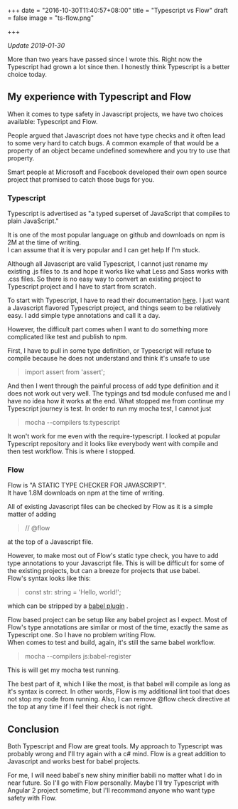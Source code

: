+++
date = "2016-10-30T11:40:57+08:00"
title = "Typescript vs Flow"
draft = false
image = "ts-flow.png"

+++

_Update 2019-01-30_

More than two years have passed since I wrote this. Right now the Typescript had grown a lot since then. I honestly think Typescript is a better choice today.

## My experience with Typescript and Flow
When it comes to type safety in Javascript projects, we have two choices
 available: Typescript and Flow.  
  
People argued that Javascript does not have type checks and it often lead
 to some very hard to catch bugs. A common example of that would be
 a property of an object became undefined somewhere and you try to use that
 property.  
  
Smart people at Microsoft and Facebook developed their own open source
 project that promised to catch those bugs for you.  

### Typescript
Typescript is advertised as "a typed superset of JavaScript that
 compiles to plain JavaScript."  
  
It is one of the most popular language on github and downloads
 on npm is 2M at the time of writing.  
I can assume that it is very popular and I can get help If I'm stuck.  
  
Although all Javascript are valid Typescript, I cannot just rename
 my existing .js files to .ts and hope it works like what Less and Sass
 works with .css files. So there is no easy way to convert an existing
 project to Typescript project and I have to start from scratch.  

To start with Typescript, I have to read their documentation
 [here](https://www.typescriptlang.org/docs/tutorial.html).
 I just want a Javascript flavored Typescript project, and
 things seem to be relatively easy. I add simple type annotations
 and call it a day.  
  
However, the difficult part comes when I want to do something more
 complicated like test and publish to npm.  
  
First, I have to pull in some type definition, or Typescript will
 refuse to compile because he does not understand and think it's unsafe to use

> import assert from 'assert';

And then I went through the painful process of add type definition and
 it does not work out very well. The typings and tsd module confused me
 and I have no idea how it works at the end. What stopped me from
 continue my Typescript journey is test. In order to run my mocha test,
 I cannot just

> mocha --compilers ts:typescript

It won't work for me even with the require-typescript. I looked at popular
 Typescript repository and it looks like everybody went with compile and
 then test workflow. This is where I stopped.

### Flow
Flow is "A STATIC TYPE CHECKER FOR JAVASCRIPT".  
It have 1.8M downloads on npm at the time of writing.  

All of existing Javascript files can be checked by Flow as it is a
 simple matter of adding

> // @flow

at the top of a Javascript file.  
  
However, to make most out of Flow's static type check, you have to add
 type annotations to your Javascript file. This is will be difficult
 for some of the existing projects, but can a breeze for projects that
 use babel.  
Flow's syntax looks like this:

> const str: string = 'Hello, world!';

which can be stripped by a [babel plugin](https://babeljs.io/docs/plugins/transform-flow-strip-types/)
.  
  
Flow based project can be setup like any babel project as I expect. Most of
 Flow's type annotations are similar or most of the time, exactly the same
 as Typescript one. So I have no problem writing Flow.  
When comes to test and build, again, it's still the same babel workflow.  

> mocha --compilers js:babel-register

This is will get my mocha test running.  
  
The best part of it, which I like the most, is that babel will compile as
 long as it's syntax is correct. In other words, Flow is my additional lint
 tool that does not stop my code from running. Also, I can remove @flow
 check directive at the top at any time if I feel their check is not right.
  
## Conclusion
Both Typescript and Flow are great tools. My approach to Typescript was
 probably wrong and I'll try again with a c# mind. Flow is a great
 addition to Javascript and works best for babel projects.
  
For me, I will need babel's new shiny minifier babili no matter what I do
 in near future. So I'll go with Flow personally. Maybe I'll try
 Typescript with Angular 2 project sometime, but I'll recommand anyone
 who want type safety with Flow.
